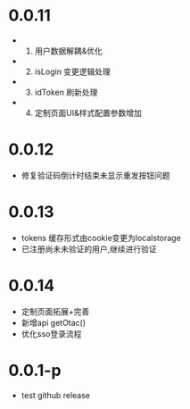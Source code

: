 
# 0.0.11
- 1. 用户数据解耦&优化 
- 2. isLogin 变更逻辑处理 
- 3. idToken 刷新处理 
- 4. 定制页面UI&样式配置参数增加 

# 0.0.12
- 修复验证码倒计时结束未显示重发按钮问题 

# 0.0.13
- tokens 缓存形式由cookie变更为localstorage 
- 已注册尚未未验证的用户,继续进行验证 

# 0.0.14
- 定制页面拓展+完善 
- 新增api getOtac() 
- 优化sso登录流程 

# 0.0.1-p
- test github release 
